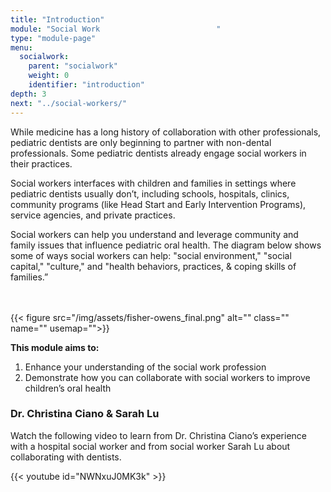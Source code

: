 ```yaml
---
title: "Introduction"
module: "Social Work                          "
type: "module-page"
menu:
  socialwork:
    parent: "socialwork"
    weight: 0
    identifier: "introduction"
depth: 3
next: "../social-workers/"
---
```

<div class="pageblock"><div class="maintext"><p>While medicine has a long history of collaboration with other professionals, pediatric dentists are only beginning to partner with non-dental professionals. Some pediatric dentists already engage social workers in their practices. </p>
<p>Social workers interfaces with children and families in settings where pediatric dentists usually don’t, including schools, hospitals, clinics, community programs (like Head Start and Early Intervention Programs), service agencies, and private practices.</p>
<p>Social workers can help you understand and leverage community and family issues that influence pediatric oral health. The diagram below shows some of ways social workers can help: "social environment," "social capital," "culture," and "health behaviors, practices, & coping skills of families.”</p>
</div>
<p>
<br/><br/>
{{< figure src="/img/assets/fisher-owens_final.png" alt="" class="" name="" usemap="">}}</p><div class="bullethead"><strong>This module aims to:</strong></div>
<div class="ol-bullets">
<ol>
<li>Enhance your understanding of the social work profession</li>
<li>Demonstrate how you can collaborate with social workers to improve children’s oral health</li>
</ol>
</div>
</div><div class="pageblock"><h3>Dr. Christina Ciano & Sarah Lu</h3><div class="maintext"><p>Watch the following video to learn from Dr. Christina Ciano’s experience with a hospital social worker and from social worker Sarah Lu about collaborating with dentists.</p></div>
</div><div class="pageblock">
{{< youtube id="NWNxuJ0MK3k" >}}</div>